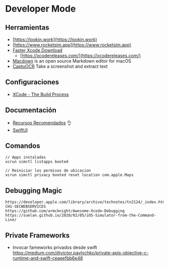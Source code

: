 # Developer Mode

## Herramientas


* [https://lookin.work](https://lookin.work)
* [https://www.rocketsim.app](https://www.rocketsim.app)
* [Faster Xcode Download ](https://github.com/vineetchoudhary/Downloader-for-Apple-Developers)
	* [https://xcodereleases.com/](https://xcodereleases.com/) 
* [Macdown](https://macdown.uranusjr.com) is an open source Markdown editor for macOS
* [CaptuOCR](https://github.com/carlos-chaguendo/capture-ocr) Take a screenshot and extract text

## Configuraciones
* [XCode - The Build Process](https://www.objc.io/issues/6-build-tools/build-process/)

## Documentación

* [Recursos Recomendados](recursos.md) :ok_hand:
* [SwiftUI](swift-ui.md) 

## Comandos


```
// Apps instaladas
xcrun simctl listapps booted

// Reiniciar los permisos de ubicacion
xcrun simctl privacy booted reset location com.apple.Maps
```

##  Debugging Magic 
```
https://developer.apple.com/library/archive/technotes/tn2124/_index.html#//apple_ref/doc/uid/DTS10003391-CH1-SECWEBSERVICES
https://github.com/armcknight/Awesome-Xcode-Debugging
https://suelan.github.io/2020/02/05/iOS-Simulator-from-the-Command-Line/
```

## Private Frameworks

- Invocar fameworks privados desde swift https://medium.com/@victor.pavlychko/private-apis-objective-c-runtime-and-swift-ceaeefbb6e48
